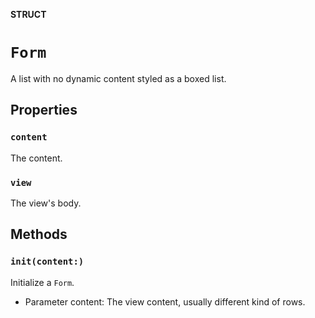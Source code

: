 **STRUCT**

# `Form`

A list with no dynamic content styled as a boxed list.

## Properties
### `content`

The content.

### `view`

The view's body.

## Methods
### `init(content:)`

Initialize a `Form`.
- Parameter content: The view content, usually different kind of rows.
